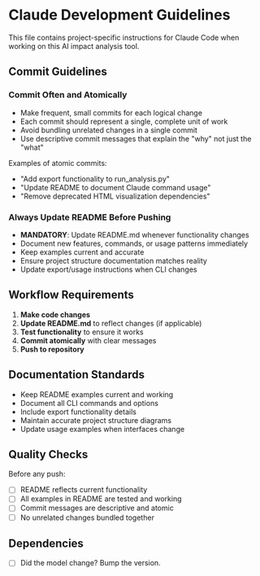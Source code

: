 # Claude Development Guidelines

This file contains project-specific instructions for Claude Code when working on this AI impact analysis tool.

## Commit Guidelines

### Commit Often and Atomically
- Make frequent, small commits for each logical change
- Each commit should represent a single, complete unit of work
- Avoid bundling unrelated changes in a single commit
- Use descriptive commit messages that explain the "why" not just the "what"

Examples of atomic commits:
- "Add export functionality to run_analysis.py"
- "Update README to document Claude command usage"  
- "Remove deprecated HTML visualization dependencies"

### Always Update README Before Pushing
- **MANDATORY**: Update README.md whenever functionality changes
- Document new features, commands, or usage patterns immediately
- Keep examples current and accurate
- Ensure project structure documentation matches reality
- Update export/usage instructions when CLI changes

## Workflow Requirements

1. **Make code changes**
2. **Update README.md** to reflect changes (if applicable)
3. **Test functionality** to ensure it works
4. **Commit atomically** with clear messages
5. **Push to repository**

## Documentation Standards

- Keep README examples current and working
- Document all CLI commands and options
- Include export functionality details
- Maintain accurate project structure diagrams
- Update usage examples when interfaces change

## Quality Checks

Before any push:
- [ ] README reflects current functionality
- [ ] All examples in README are tested and working
- [ ] Commit messages are descriptive and atomic
- [ ] No unrelated changes bundled together

## Dependencies

- [ ] Did the model change? Bump the version.